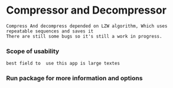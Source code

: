 # Compressor and Decompressor

    Compress And decompress depended on LZW algorithm, Which uses repeatable sequences and saves it
    There are still some bugs so it's still a work in progress.
### Scope of usability 
    best field to  use this app is large textes
### Run package for more information and options

